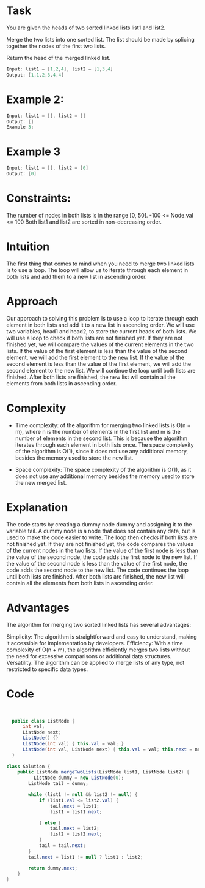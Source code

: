 # Task 
You are given the heads of two sorted linked lists list1 and list2.

Merge the two lists into one sorted list. The list should be made by splicing together the nodes of the first two lists.

Return the head of the merged linked list.
```java
Input: list1 = [1,2,4], list2 = [1,3,4]
Output: [1,1,2,3,4,4]
```
# Example 2:

```java
Input: list1 = [], list2 = []
Output: []
Example 3:
```
# Example 3
```java
Input: list1 = [], list2 = [0]
Output: [0]
```


# Constraints:

The number of nodes in both lists is in the range [0, 50].
-100 <= Node.val <= 100
Both list1 and list2 are sorted in non-decreasing order.



# Intuition
The first thing that comes to mind when you need to merge two linked lists is to use a loop. The loop will allow us to iterate through each element in both lists and add them to a new list in ascending order.

# Approach
Our approach to solving this problem is to use a loop to iterate through each element in both lists and add it to a new list in ascending order. We will use two variables, head1 and head2, to store the current heads of both lists. We will use a loop to check if both lists are not finished yet. If they are not finished yet, we will compare the values of the current elements in the two lists. If the value of the first element is less than the value of the second element, we will add the first element to the new list. If the value of the second element is less than the value of the first element, we will add the second element to the new list. We will continue the loop until both lists are finished. After both lists are finished, the new list will contain all the elements from both lists in ascending order.

# Complexity
* Time complexity:
  of the algorithm for merging two linked lists is O(n + m), where n is the number of elements in the first list and m is the number of elements in the second list. This is because the algorithm iterates through each element in both lists once. The space complexity of the algorithm is O(1), since it does not use any additional memory, besides the memory used to store the new list.

- Space complexity:
  The space complexity of the algorithm is O(1), as it does not use any additional memory besides the memory used to store the new merged list.



# Explanation

The code starts by creating a dummy node dummy and assigning it to the variable tail. A dummy node is a node that does not contain any data, but is used to make the code easier to write. The loop then checks if both lists are not finished yet. If they are not finished yet, the code compares the values of the current nodes in the two lists. If the value of the first node is less than the value of the second node, the code adds the first node to the new list. If the value of the second node is less than the value of the first node, the code adds the second node to the new list. The code continues the loop until both lists are finished. After both lists are finished, the new list will contain all the elements from both lists in ascending order.

# Advantages

The algorithm for merging two sorted linked lists has several advantages:

Simplicity: The algorithm is straightforward and easy to understand, making it accessible for implementation by developers.
Efficiency: With a time complexity of O(n + m), the algorithm efficiently merges two lists without the need for excessive comparisons or additional data structures.
Versatility: The algorithm can be applied to merge lists of any type, not restricted to specific data types.

# Code
```java


  public class ListNode {
      int val;
      ListNode next;
      ListNode() {}
      ListNode(int val) { this.val = val; }
      ListNode(int val, ListNode next) { this.val = val; this.next = next; }
  }
 
class Solution {
    public ListNode mergeTwoLists(ListNode list1, ListNode list2) {
          ListNode dummy = new ListNode(0);
        ListNode tail = dummy;

        while (list1 != null && list2 != null) {
            if (list1.val <= list2.val) {
                tail.next = list1;
                list1 = list1.next;

            } else {
                tail.next = list2;
                list2 = list2.next;
            }
            tail = tail.next;
        }
        tail.next = list1 != null ? list1 : list2;

        return dummy.next;
    }
}
```